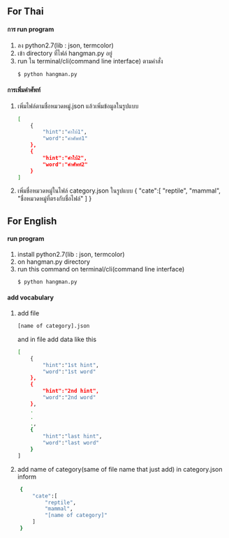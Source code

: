 ## For Thai
#### การ run program
1. ลง python2.7(lib : json, termcolor)
2. เข้า directory ที่ไฟล์ hangman.py อยู่
3. run ใน terminal/cli(command line interface) ตามคำสั่ง
    ```bash
    $ python hangman.py
    ```
#### การเพิ่มคำศัพท์
1. เพิ่มไฟล์ตามชื่อหมวดหมู่.json แล้วเพิ่มข้อมูลในรูปแบบ
    ```bash
    [
        {
            "hint":"คำใบ้1",
            "word":"คำศัพท์1"
        },
        {
            "hint":"คำใบ้2",
            "word":"คำศัพท์2"
        }
    ]
    ```

2. เพิ่มชื่อหมวดหมู่ในไฟล์ category.json ในรูปแบบ
    {
        "cate":[
            "reptile",
            "mammal",
            "ชื่อหมวดหมู่ที่ตรงกับชื่อไฟล์"
        ]
    }

## For English
####  run program
1. install python2.7(lib : json, termcolor)
2. on hangman.py directory
3. run this command on terminal/cli(command line interface)
    ```bash
    $ python hangman.py
    ```
#### add vocabulary
1. add file 
    ```bash
    [name of category].json 
    ```
    and in file add data like this
    ```bash
    [
        {
            "hint":"1st hint",
            "word":"1st word"
        },
        {
            "hint":"2nd hint",
            "word":"2nd word"
        },
        .
        .
        .,
        {
            "hint":"last hint",
            "word":"last word"
        }
    ]
    ```

2. add name of category(same of file name that just add) in  category.json inform
```bash
    {
        "cate":[
            "reptile",
            "mammal",
            "[name of category]"
        ]
    }
```
